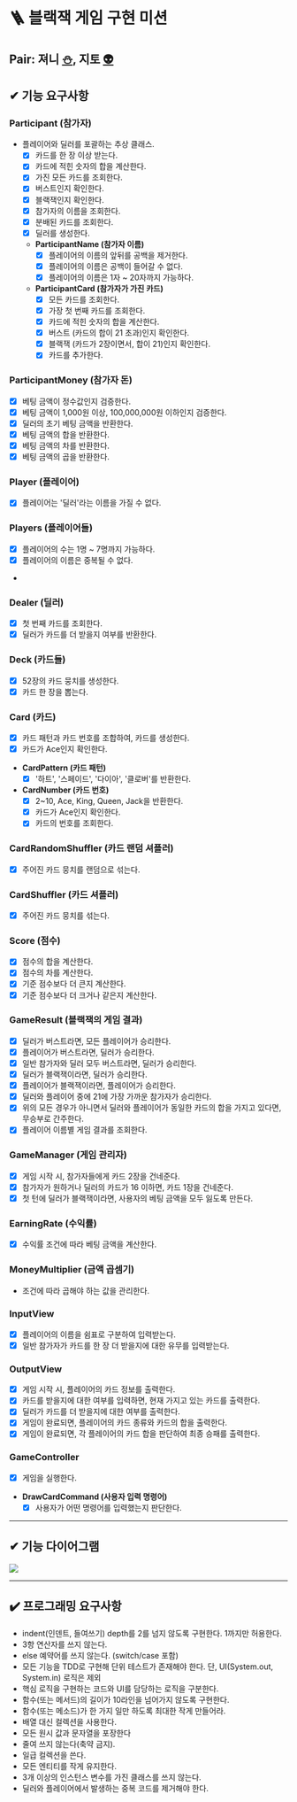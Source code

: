 # 🪜 블랙잭 게임 구현 미션

## Pair: 져니 [⛄️](http://github.com/cl8d), 지토 [👽](https://github.com/apptie)

## ✔ 기능 요구사항

### Participant (참가자)

- 플레이어와 딜러를 포괄하는 추상 클래스.
    - [x] 카드를 한 장 이상 받는다.
    - [x] 카드에 적힌 숫자의 합을 계산한다.
    - [x] 가진 모든 카드를 조회한다.
    - [x] 버스트인지 확인한다.
    - [x] 블랙잭인지 확인한다.
    - [x] 참가자의 이름을 조회한다.
    - [x] 분배된 카드를 조회한다.
    - [x] 딜러를 생성한다.
    - **ParticipantName (참가자 이름)**
        - [x] 플레이어의 이름의 앞뒤를 공백을 제거한다.
        - [x] 플레이어의 이름은 공백이 들어갈 수 없다.
        - [x] 플레이어의 이름은 1자 ~ 20자까지 가능하다.
    - **ParticipantCard (참가자가 가진 카드)**
        - [x] 모든 카드를 조회한다.
        - [x] 가장 첫 번째 카드를 조회한다.
        - [x] 카드에 적힌 숫자의 합을 계산한다.
        - [x] 버스트 (카드의 합이 21 초과)인지 확인한다.
        - [x] 블랙잭 (카드가 2장이면서, 합이 21)인지 확인한다.
        - [x] 카드를 추가한다.

### ParticipantMoney (참가자 돈)

- [x] 베팅 금액이 정수값인지 검증한다.
- [x] 베팅 금액이 1,000원 이상, 100,000,000원 이하인지 검증한다.
- [x] 딜러의 초기 베팅 금액을 반환한다.
- [x] 베팅 금액의 합을 반환한다.
- [x] 베팅 금액의 차를 반환한다.
- [x] 베팅 금액의 곱을 반환한다.

### Player (플레이어)

- [x] 플레이어는 '딜러'라는 이름을 가질 수 없다.

### Players (플레이어들)

- [x] 플레이어의 수는 1명 ~ 7명까지 가능하다.
- [x] 플레이어의 이름은 중복될 수 없다.
-

### Dealer (딜러)

- [x] 첫 번째 카드를 조회한다.
- [x] 딜러가 카드를 더 받을지 여부를 반환한다.

### Deck (카드들)

- [x] 52장의 카드 뭉치를 생성한다.
- [x] 카드 한 장을 뽑는다.

### Card (카드)

- [x] 카드 패턴과 카드 번호를 조합하여, 카드를 생성한다.
- [x] 카드가 Ace인지 확인한다.
- **CardPattern (카드 패턴)**
    - [x] '하트', '스페이드', '다이아', '클로버'를 반환한다.
- **CardNumber (카드 번호)**
    - [x] 2~10, Ace, King, Queen, Jack을 반환한다.
    - [x] 카드가 Ace인지 확인한다.
    - [x] 카드의 번호를 조회한다.

### CardRandomShuffler (카드 랜덤 셔플러)

- [x] 주어진 카드 뭉치를 랜덤으로 섞는다.

### CardShuffler (카드 셔플러)

- [x] 주어진 카드 뭉치를 섞는다.

### Score (점수)

- [x] 점수의 합을 계산한다.
- [x] 점수의 차를 계산한다.
- [x] 기준 점수보다 더 큰지 계산한다.
- [x] 기준 점수보다 더 크거나 같은지 계산한다.

### GameResult (블랙잭의 게임 결과)

- [x] 딜러가 버스트라면, 모든 플레이어가 승리한다.
- [x] 플레이어가 버스트라면, 딜러가 승리한다.
- [x] 일반 참가자와 딜러 모두 버스트라면, 딜러가 승리한다.
- [x] 딜러가 블랙잭이라면, 딜러가 승리한다.
- [x] 플레이어가 블랙잭이라면, 플레이어가 승리한다.
- [x] 딜러와 플레이어 중에 21에 가장 가까운 참가자가 승리한다.
- [x] 위의 모든 경우가 아니면서 딜러와 플레이어가 동일한 카드의 합을 가지고 있다면, 무승부로 간주한다.
- [x] 플레이어 이름별 게임 결과를 조회한다.

### GameManager (게임 관리자)

- [x] 게임 시작 시, 참가자들에게 카드 2장을 건네준다.
- [x] 참가자가 원하거나 딜러의 카드가 16 이하면, 카드 1장을 건네준다.
- [x] 첫 턴에 딜러가 블랙잭이라면, 사용자의 베팅 금액을 모두 잃도록 만든다.

### EarningRate (수익률)

- [x] 수익률 조건에 따라 베팅 금액을 계산한다.

### MoneyMultiplier (금액 곱셈기)

- 조건에 따라 곱해야 하는 값을 관리한다.

### InputView

- [x] 플레이어의 이름을 쉼표로 구분하여 입력받는다.
- [x] 일반 참가자가 카드를 한 장 더 받을지에 대한 유무를 입력받는다.

### OutputView

- [x] 게임 시작 시, 플레이어의 카드 정보를 출력한다.
- [x] 카드를 받을지에 대한 여부를 입력하면, 현재 가지고 있는 카드를 출력한다.
- [x] 딜러가 카드를 더 받을지에 대한 여부를 출력한다.
- [x] 게임이 완료되면, 플레이어의 카드 종류와 카드의 합을 출력한다.
- [x] 게임이 완료되면, 각 플레이어의 카드 합을 판단하여 최종 승패를 출력한다.

### GameController

- [x] 게임을 실행한다.
- **DrawCardCommand (사용자 입력 명령어)**
    - [x] 사용자가 어떤 명령어를 입력했는지 판단한다.

---

## ✔ 기능 다이어그램

![](/src/main/resources/blackjack-diagram.png)

---

## ✔️ 프로그래밍 요구사항

- indent(인덴트, 들여쓰기) depth를 2를 넘지 않도록 구현한다. 1까지만 허용한다.
- 3항 연산자를 쓰지 않는다.
- else 예약어를 쓰지 않는다. (switch/case 포함)
- 모든 기능을 TDD로 구현해 단위 테스트가 존재해야 한다. 단, UI(System.out, System.in) 로직은 제외
- 핵심 로직을 구현하는 코드와 UI를 담당하는 로직을 구분한다.
- 함수(또는 메서드)의 길이가 10라인을 넘어가지 않도록 구현한다.
- 함수(또는 메소드)가 한 가지 일만 하도록 최대한 작게 만들어라.
- 배열 대신 컬렉션을 사용한다.
- 모든 원시 값과 문자열을 포장한다
- 줄여 쓰지 않는다(축약 금지).
- 일급 컬렉션을 쓴다.
- 모든 엔티티를 작게 유지한다.
- 3개 이상의 인스턴스 변수를 가진 클래스를 쓰지 않는다.
- 딜러와 플레이어에서 발생하는 중복 코드를 제거해야 한다.

